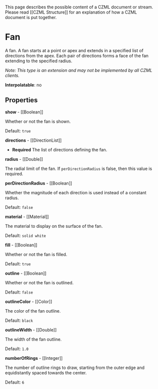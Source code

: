 This page describes the possible content of a CZML document or stream.  Please read [[CZML Structure]] for an explanation of how a CZML document is put together.

# Fan

A fan. A fan starts at a point or apex and extends in a specified list of directions from the apex. Each pair of directions forms a face of the fan extending to the specified radius.

_Note: This type is an extension and may not be implemented by all CZML clients._

**Interpolatable**: no

## Properties

**show** - [[Boolean]]

Whether or not the fan is shown.

Default: `true`


**directions** - [[DirectionList]]
 - **Required**
The list of directions defining the fan.


**radius** - [[Double]]

The radial limit of the fan. If `perDirectionRadius` is false, then this value is required.


**perDirectionRadius** - [[Boolean]]

Whether the magnitude of each direction is used instead of a constant radius.

Default: `false`


**material** - [[Material]]

The material to display on the surface of the fan.

Default: `solid white`


**fill** - [[Boolean]]

Whether or not the fan is filled.

Default: `true`


**outline** - [[Boolean]]

Whether or not the fan is outlined.

Default: `false`


**outlineColor** - [[Color]]

The color of the fan outline.

Default: `black`


**outlineWidth** - [[Double]]

The width of the fan outline.

Default: `1.0`


**numberOfRings** - [[Integer]]

The number of outline rings to draw, starting from the outer edge and equidistantly spaced towards the center.

Default: `6`


